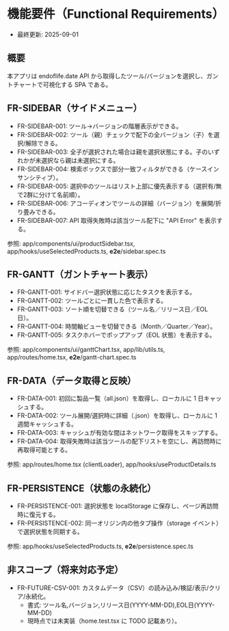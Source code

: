 # 機能要件（Functional Requirements）

- 最終更新: 2025-09-01

## 概要

本アプリは endoflife.date API から取得したツール/バージョンを選択し、ガントチャートで可視化する SPA である。

## FR-SIDEBAR（サイドメニュー）

- FR-SIDEBAR-001: ツール→バージョンの階層表示ができる。
- FR-SIDEBAR-002: ツール（親）チェックで配下の全バージョン（子）を選択/解除できる。
- FR-SIDEBAR-003: 全子が選択された場合は親を選択状態にする。子のいずれかが未選択なら親は未選択にする。
- FR-SIDEBAR-004: 検索ボックスで部分一致フィルタができる（ケースインサンシティブ）。
- FR-SIDEBAR-005: 選択中のツールはリスト上部に優先表示する（選択有/無で2群に分けて名前順）。
- FR-SIDEBAR-006: アコーディオンでツールの詳細（バージョン）を展開/折り畳みできる。
- FR-SIDEBAR-007: API 取得失敗時は該当ツール配下に "API Error" を表示する。

参照: app/components/ui/productSidebar.tsx, app/hooks/useSelectedProducts.ts, __e2e__/sidebar.spec.ts

## FR-GANTT（ガントチャート表示）

- FR-GANTT-001: サイドバー選択状態に応じたタスクを表示する。
- FR-GANTT-002: ツールごとに一貫した色で表示する。
- FR-GANTT-003: ソート順を切替できる（ツール名／リリース日／EOL日）。
- FR-GANTT-004: 時間軸ビューを切替できる（Month／Quarter／Year）。
- FR-GANTT-005: タスクホバーでポップアップ（EOL 状態）を表示する。

参照: app/components/ui/ganttChart.tsx, app/lib/utils.ts, app/routes/home.tsx, __e2e__/gantt-chart.spec.ts

## FR-DATA（データ取得と反映）

- FR-DATA-001: 初回に製品一覧（all.json）を取得し、ローカルに 1 日キャッシュする。
- FR-DATA-002: ツール展開/選択時に詳細（<tool>.json）を取得し、ローカルに 1 週間キャッシュする。
- FR-DATA-003: キャッシュが有効な間はネットワーク取得をスキップする。
- FR-DATA-004: 取得失敗時は該当ツールの配下リストを空にし、再訪問時に再取得可能とする。

参照: app/routes/home.tsx (clientLoader), app/hooks/useProductDetails.ts

## FR-PERSISTENCE（状態の永続化）

- FR-PERSISTENCE-001: 選択状態を localStorage に保存し、ページ再訪問時に復元する。
- FR-PERSISTENCE-002: 同一オリジン内の他タブ操作（storage イベント）で選択状態を同期する。

参照: app/hooks/useSelectedProducts.ts, __e2e__/persistence.spec.ts

## 非スコープ（将来対応予定）

- FR-FUTURE-CSV-001: カスタムデータ（CSV）の読み込み/検証/表示/クリア/永続化。
  - 書式: ツール名,バージョン,リリース日(YYYY-MM-DD),EOL日(YYYY-MM-DD)
  - 現時点では未実装（home.test.tsx に TODO 記載あり）。

